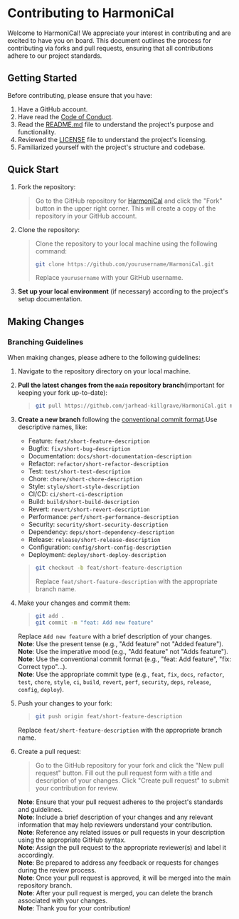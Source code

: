 # Contributing to HarmoniCal

Welcome to HarmoniCal! We appreciate your interest in contributing and are excited to have you on board. This document
outlines the process for contributing via forks and pull requests, ensuring that all contributions adhere to our project
standards.

## Getting Started

Before contributing, please ensure that you have:
 1. Have a GitHub account.
 2. Have read the [Code of Conduct](CODE_OF_CONDUCT.md).
 3. Read the [README.md](../README.md) file to understand the project's purpose and functionality.
 4. Reviewed the [LICENSE](../LICENSE) file to understand the project's licensing.
 5. Familiarized yourself with the project's structure and codebase.

## Quick Start

1. Fork the repository:
   >Go to the GitHub repository for [HarmoniCal](https://github.com/jarhead-killgrave/HarmoniCal) and click the "Fork"
    button in the upper right corner. This will create a copy of the repository in your GitHub account.

2. Clone the repository:
    >Clone the repository to your local machine using the following command:
    >```bash
    >git clone https://github.com/yourusername/HarmoniCal.git
    >```
    >Replace `yourusername` with your GitHub username.

3. **Set up your local environment** (if necessary) according to the project's setup documentation.

## Making Changes

### Branching Guidelines

When making changes, please adhere to the following guidelines:
 1. Navigate to the repository directory on your local machine.
 2. **Pull the latest changes from the `main` repository branch**(important for keeping your fork up-to-date):
    >```bash
    >git pull https://github.com/jarhead-killgrave/HarmoniCal.git main
    >``` 
 3. **Create a new branch** following the [conventional commit format](https://www.conventionalcommits.org/).Use
    descriptive names, like:
    - Feature: `feat/short-feature-description`
    - Bugfix: `fix/short-bug-description`
    - Documentation: `docs/short-documentation-description`
    - Refactor: `refactor/short-refactor-description`
    - Test: `test/short-test-description`
    - Chore: `chore/short-chore-description`
    - Style: `style/short-style-description`
    - CI/CD: `ci/short-ci-description`
    - Build: `build/short-build-description`
    - Revert: `revert/short-revert-description`
    - Performance: `perf/short-performance-description`
    - Security: `security/short-security-description`
    - Dependency: `deps/short-dependency-description`
    - Release: `release/short-release-description`
    - Configuration: `config/short-config-description`
    - Deployment: `deploy/short-deploy-description`
    
    >```bash
    >git checkout -b feat/short-feature-description
    >```
    >Replace `feat/short-feature-description` with the appropriate branch name.
 4. Make your changes and commit them:
    >```bash
    >git add .
    >git commit -m "feat: Add new feature"
    >```
    Replace `Add new feature` with a brief description of your changes.  
    **Note**: Use the present tense (e.g., "Add feature" not "Added feature").  
    **Note**: Use the imperative mood (e.g., "Add feature" not "Adds feature").  
    **Note**: Use the conventional commit format (e.g., "feat: Add feature", "fix: Correct typo"...).  
    **Note**: Use the appropriate commit type (e.g., `feat`, `fix`, `docs`, `refactor`, `test`, `chore`, `style`, `ci`, 
`build`, `revert`, `perf`, `security`, `deps`, `release`, `config`, `deploy`).  

 5. Push your changes to your fork:
    >```bash
    >git push origin feat/short-feature-description
    >```
    Replace `feat/short-feature-description` with the appropriate branch name.
 6. Create a pull request:
    >Go to the GitHub repository for your fork and click the "New pull request" button. Fill out the pull request form
    with a title and description of your changes. Click "Create pull request" to submit your contribution for review.
    > 
     **Note**: Ensure that your pull request adheres to the project's standards and guidelines.  
     **Note**: Include a brief description of your changes and any relevant information that may help reviewers understand
     your contribution.  
     **Note**: Reference any related issues or pull requests in your description using the appropriate GitHub syntax.  
     **Note**: Assign the pull request to the appropriate reviewer(s) and label it accordingly.  
     **Note**: Be prepared to address any feedback or requests for changes during the review process.  
     **Note**: Once your pull request is approved, it will be merged into the main repository branch.  
     **Note**: After your pull request is merged, you can delete the branch associated with your changes.  
     **Note**: Thank you for your contribution!
